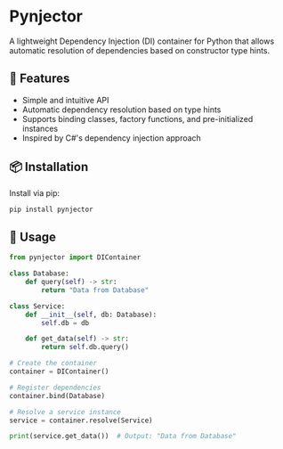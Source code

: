 # Pynjector

A lightweight Dependency Injection (DI) container for Python that allows automatic resolution of dependencies based on constructor type hints.

## 🚀 Features
- Simple and intuitive API
- Automatic dependency resolution based on type hints
- Supports binding classes, factory functions, and pre-initialized instances
- Inspired by C#'s dependency injection approach

## 📦 Installation

Install via pip:

```sh
pip install pynjector
```

## 🎯 Usage

```python
from pynjector import DIContainer

class Database:
    def query(self) -> str:
        return "Data from Database"

class Service:
    def __init__(self, db: Database):
        self.db = db

    def get_data(self) -> str:
        return self.db.query()

# Create the container
container = DIContainer()

# Register dependencies
container.bind(Database)

# Resolve a service instance
service = container.resolve(Service)

print(service.get_data())  # Output: "Data from Database"
```

